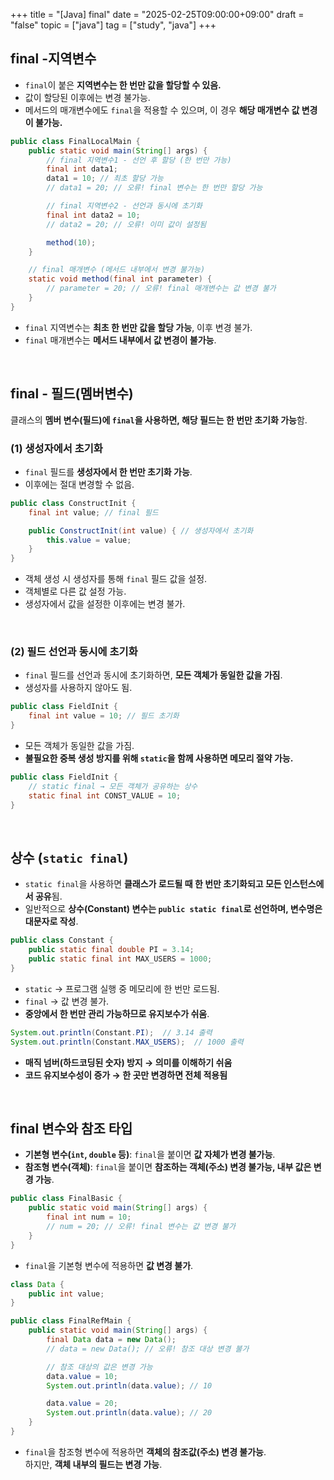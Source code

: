 +++
title = "[Java] final"
date = "2025-02-25T09:00:00+09:00"
draft = "false"
topic = ["java"]
tag = ["study", "java"]
+++

## final -지역변수
- `final`이 붙은 **지역변수는 한 번만 값을 할당할 수 있음.**  
- 값이 할당된 이후에는 변경 불가능.  
- 메서드의 매개변수에도 `final`을 적용할 수 있으며, 이 경우 **해당 매개변수 값 변경이 불가능.**

```java
public class FinalLocalMain {
    public static void main(String[] args) {
        // final 지역변수1 - 선언 후 할당 (한 번만 가능)
        final int data1;
        data1 = 10; // 최초 할당 가능
        // data1 = 20; // 오류! final 변수는 한 번만 할당 가능

        // final 지역변수2 - 선언과 동시에 초기화
        final int data2 = 10;
        // data2 = 20; // 오류! 이미 값이 설정됨

        method(10);
    }

    // final 매개변수 (메서드 내부에서 변경 불가능)
    static void method(final int parameter) {
        // parameter = 20; // 오류! final 매개변수는 값 변경 불가
    }
}
```

- `final` 지역변수는 **최초 한 번만 값을 할당 가능**, 이후 변경 불가.
- `final` 매개변수는 **메서드 내부에서 값 변경이 불가능**.

<br>

## final - 필드(멤버변수)
클래스의 **멤버 변수(필드)에 `final`을 사용하면, 해당 필드는 한 번만 초기화 가능**함.

### (1) 생성자에서 초기화
- `final` 필드를 **생성자에서 한 번만 초기화 가능**.
- 이후에는 절대 변경할 수 없음.

```java
public class ConstructInit {
    final int value; // final 필드

    public ConstructInit(int value) { // 생성자에서 초기화
        this.value = value;
    }
}
```

- 객체 생성 시 생성자를 통해 `final` 필드 값을 설정.
- 객체별로 다른 값 설정 가능.
- 생성자에서 값을 설정한 이후에는 변경 불가.

<br>

### (2) 필드 선언과 동시에 초기화
- `final` 필드를 선언과 동시에 초기화하면, **모든 객체가 동일한 값을 가짐**.
- 생성자를 사용하지 않아도 됨.

```java
public class FieldInit {
    final int value = 10; // 필드 초기화
}
```

- 모든 객체가 동일한 값을 가짐.
- **불필요한 중복 생성 방지를 위해 `static`을 함께 사용하면 메모리 절약 가능.**

```java
public class FieldInit {
	// static final → 모든 객체가 공유하는 상수
    static final int CONST_VALUE = 10;
}
```

<br>

## 상수 (`static final`)
- `static final`을 사용하면 **클래스가 로드될 때 한 번만 초기화되고 모든 인스턴스에서 공유**됨.
- 일반적으로 **상수(Constant) 변수는 `public static final`로 선언하며, 변수명은 대문자로 작성**.

```java
public class Constant {
    public static final double PI = 3.14;
    public static final int MAX_USERS = 1000;
}
```

- `static` → 프로그램 실행 중 메모리에 한 번만 로드됨.
- `final` → 값 변경 불가.
- **중앙에서 한 번만 관리 가능하므로 유지보수가 쉬움**.

```java
System.out.println(Constant.PI);  // 3.14 출력
System.out.println(Constant.MAX_USERS);  // 1000 출력
```

- **매직 넘버(하드코딩된 숫자) 방지 → 의미를 이해하기 쉬움**  
- **코드 유지보수성이 증가 → 한 곳만 변경하면 전체 적용됨**

<br>

## final 변수와 참조 타입
- **기본형 변수(`int`, `double` 등)**: `final`을 붙이면 **값 자체가 변경 불가능**.  
- **참조형 변수(객체)**: `final`을 붙이면 **참조하는 객체(주소) 변경 불가능, 내부 값은 변경 가능**.

```java
public class FinalBasic {
    public static void main(String[] args) {
        final int num = 10;
        // num = 20; // 오류! final 변수는 값 변경 불가
    }
}
```

- `final`을 기본형 변수에 적용하면 **값 변경 불가**.

```java
class Data {
    public int value;
}

public class FinalRefMain {
    public static void main(String[] args) {
        final Data data = new Data();
        // data = new Data(); // 오류! 참조 대상 변경 불가

        // 참조 대상의 값은 변경 가능
        data.value = 10;
        System.out.println(data.value); // 10

        data.value = 20;
        System.out.println(data.value); // 20
    }
}
```

- `final`을 참조형 변수에 적용하면 **객체의 참조값(주소) 변경 불가능**.  
하지만, **객체 내부의 필드는 변경 가능**.
